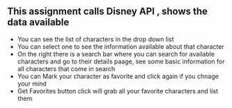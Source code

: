 ## This assignment calls Disney API , shows the data available
- You can see the list of characters in the drop down list 
- You can select one to see the information available about that character
- On the right there is a search bar where you can search for available characters and go to their details paage, see some basic information for all characters that come in search
- You can Mark your character as favorite and click again if you chnage your mind
- Get Favorites button click will grab all your favorite characters and list them